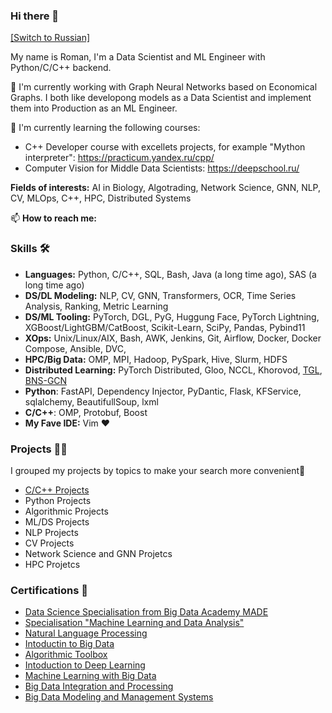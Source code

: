 ### Hi there 👋

[[Switch to Russian]](https://github.com/roman-4erkasov/roman-4erkasov/blob/main/ru_profile.md)

My name is Roman, I'm a Data Scientist and ML Engineer with Python/C/C++ backend. 

🔭 I'm currently working with Graph Neural Networks based on Economical Graphs.
I both like developong models as a Data Scientist and implement them into Production as an ML Engineer.

🌱  I'm currently learning the following courses:
 - C++ Developer course with excellets projects, for example "Mython interpreter": https://practicum.yandex.ru/cpp/
 - Computer Vision for Middle Data Scientists: https://deepschool.ru/


**Fields of interests:** AI in Biology, Algotrading, Network Science, GNN, NLP, CV, MLOps, C++, HPC, Distributed Systems


📫 **How to reach me:** 


### Skills 🛠️

 - **Languages:** Python, C/C++, SQL, Bash, Java (a long time ago), SAS (a long time ago)
 - **DS/DL Modeling:** NLP, CV, GNN, Transformers, OCR, Time Series Analysis, Ranking, Metric Learning
 - **DS/ML Tooling:** PyTorch, DGL, PyG, Huggung Face, PyTorch Lightning, XGBoost/LightGBM/CatBoost, Scikit-Learn, SciPy, Pandas, Pybind11
 - **XOps:** Unix/Linux/AIX, Bash, AWK, Jenkins, Git, Airflow, Docker, Docker Compose, Ansible, DVC, 
 - **HPC/Big Data:** OMP, MPI, Hadoop, PySpark, Hive, Slurm, HDFS
 - **Distributed Learning:** PyTorch Distributed, Gloo, NCCL, Khorovod, [TGL](https://github.com/amazon-science/tgl), [BNS-GCN](https://github.com/GATECH-EIC/BNS-GCN)
 - **Python**: FastAPI, Dependency Injector, PyDantic, Flask, KFService, sqlalchemy, BeautifullSoup, lxml
 - **C/C++**: OMP, Protobuf, Boost
 - **My Fave IDE:** Vim ❤️
 
### Projects 👷‍♀️
I grouped my projects by topics to make your search more convenient🤗
 - [C/C++ Projects](https://github.com/roman-4erkasov/roman-4erkasov/blob/main/cpp_portfolio.md)
 - Python Projects
 - Algorithmic Projects
 - ML/DS Projects
 - NLP Projects
 - CV Projects
 - Network Science and GNN Projetcs
 - HPC Projetcs
 
 
 ### Certifications 💪
  - [Data Science Specialisation from Big Data Academy MADE]( https://data.vk.company/curriculum/certificates/download/5040/f1f7b2b5-eae5-4d82-958f-299ca010db04/)
  - [Specialisation "Machine Learning and Data Analysis"](https://coursera.org/share/a880e1df16018d50836e4f8f3eac8019)
  - [Natural Language Processing](https://coursera.org/share/0175defc109c02ee68d79be44c66698a)
  - [Intoductin to Big Data](https://coursera.org/share/1e61096220924b74183fa98da4056319)
  - [Algorithmic Toolbox](https://coursera.org/share/e053d35cf823fec3703bcb3ee3dc1c85)
  - [Intoduction to Deep Learning](https://coursera.org/share/a0ad9f67b013a8f1f9b5cbc4d3221e31)
  - [Machine Learning with Big Data](https://coursera.org/share/b17d7fec11f2d1375b1ff0f037a80657)
  - [Big Data Integration and Processing](https://coursera.org/share/706710f84088cab3ca599d988e62f1dc)
  - [Big Data Modeling and Management Systems](https://coursera.org/share/1f572ade18231af13776cd3833964a9d)
 
 

<!--
**roman-4erkasov/roman-4erkasov** is a ✨ _special_ ✨ repository because its `README.md` (this file) appears on your GitHub profile.

Here are some ideas to get you started:

- 🔭 I’m currently working on ...
- 🌱 I’m currently learning ...
- 👯 I’m looking to collaborate on ...
- 🤔 I’m looking for help with ...
- 💬 Ask me about ...
- 📫 How to reach me: ...
- 😄 Pronouns: ...
- ⚡ Fun fact: ...
-->
